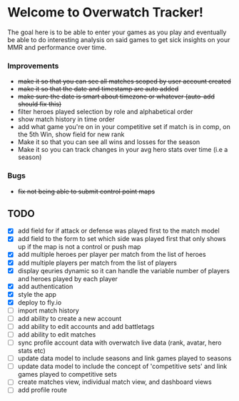 # Welcome to Overwatch Tracker!

The goal here is to be able to enter your games as you play and eventually be able to do interesting analysis on said games to get sick insights on your MMR and performance over time.

### Improvements

- ~~make it so that you can see all matches scoped by user account created~~
- ~~make it so that the date and timestamp are auto added~~
- ~~make sure the date is smart about timezone or whatever (auto-add should fix this)~~
- filter heroes played selection by role and alphabetical order
- show match history in time order
- add what game you're on in your competitive set if match is in comp, on the 5th Win, show field for new rank
- Make it so that you can see all wins and losses for the season
- Make it so you can track changes in your avg hero stats over time (i.e a season)

### Bugs

- ~~fix not being able to submit control point maps~~

## TODO

- [x] add field for if attack or defense was played first to the match model
- [x] add field to the form to set which side was played first that only shows up if the map is not a control or push map
- [x] add multiple heroes per player per match from the list of heroes
- [x] add multiple players per match from the list of players
- [x] display qeuries dynamic so it can handle the variable number of players and heroes played by each player
- [x] add authentication
- [x] style the app
- [x] deploy to fly.io
- [ ] import match history
- [ ] add ability to create a new account
- [ ] add ability to edit accounts and add battletags
- [ ] add ability to edit matches
- [ ] sync profile account data with overwatch live data (rank, avatar, hero stats etc)
- [ ] update data model to include seasons and link games played to seasons
- [ ] update data model to include the concept of 'competitive sets' and link games played to competitive sets
- [ ] create matches view, individual match view, and dashboard views
- [ ] add profile route
